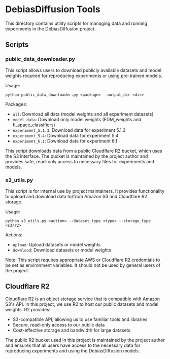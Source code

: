 # DebiasDiffusion Tools

This directory contains utility scripts for managing data and running experiments in the DebiasDiffusion project.

## Scripts

### public_data_downloader.py

This script allows users to download publicly available datasets and model weights required for reproducing experiments or using pre-trained models.

Usage:

  ```
  python public_data_downloader.py <package> --output_dir <dir>
  ```


Packages:
- `all`: Download all data (model weights and all experiment datasets)
- `model_data`: Download only model weights (FDM_weights and h_space_classifiers)
- `experiment_5.1.3`: Download data for experiment 5.1.3
- `experiment_5.4`: Download data for experiment 5.4
- `experiment_6.1`: Download data for experiment 6.1

This script downloads data from a public Cloudflare R2 bucket, which uses the S3 interface. The bucket is maintained by the project author and provides safe, read-only access to necessary files for experiments and models.

### s3_utils.py

This script is for internal use by project maintainers. It provides functionality to upload and download data to/from Amazon S3 and Cloudflare R2 storage.

Usage:

  ```
  python s3_utils.py <action> --dataset_type <type> --storage_type <s3/r2>
  ```

Actions:
- `upload`: Upload datasets or model weights
- `download`: Download datasets or model weights

Note: This script requires appropriate AWS or Cloudflare R2 credentials to be set as environment variables. It should not be used by general users of the project.

## Cloudflare R2

Cloudflare R2 is an object storage service that is compatible with Amazon S3's API. In this project, we use R2 to host our public datasets and model weights. R2 provides:

- S3-compatible API, allowing us to use familiar tools and libraries
- Secure, read-only access to our public data
- Cost-effective storage and bandwidth for large datasets

The public R2 bucket used in this project is maintained by the project author and ensures that all users have access to the necessary data for reproducing experiments and using the DebiasDiffusion models.